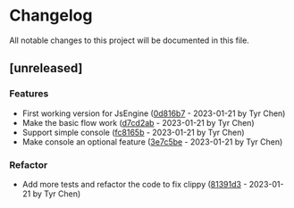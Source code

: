 # Changelog

All notable changes to this project will be documented in this file.

## [unreleased]

### Features

- First working version for JsEngine ([0d816b7](0d816b79bff714d9b7b432b5f2267c415a4b7ea7) - 2023-01-21 by Tyr Chen)
- Make the basic flow work ([d7cd2ab](d7cd2ab70407ed79ede7b104b430a5d886d809e0) - 2023-01-21 by Tyr Chen)
- Support simple console ([fc8165b](fc8165bd85d357464dd3237be89ad7f347c3d467) - 2023-01-21 by Tyr Chen)
- Make console an optional feature ([3e7c5be](3e7c5be8eab72722971319aa8e8bc4d26ea6fb31) - 2023-01-21 by Tyr Chen)

### Refactor

- Add more tests and refactor the code to fix clippy ([81391d3](81391d35cfa35e66fe2b3c68815ed063adbd7d58) - 2023-01-21 by Tyr Chen)

<!-- generated by git-cliff -->
